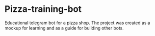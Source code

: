 # Pizza-training-bot
Educational telegram bot for a pizza shop. The project was created as a mockup for learning and as a guide for building other bots.
